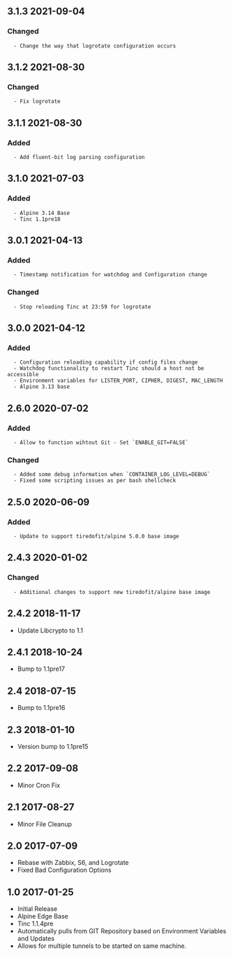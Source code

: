 ## 3.1.3 2021-09-04 <dave at tiredofit dot ca>

   ### Changed
      - Change the way that logrotate configuration occurs


## 3.1.2 2021-08-30 <dave at tiredofit dot ca>

   ### Changed
      - Fix logrotate


## 3.1.1 2021-08-30 <dave at tiredofit dot ca>

   ### Added
      - Add fluent-bit log parsing configuration


## 3.1.0 2021-07-03 <dave at tiredofit dot ca>

   ### Added
      - Alpine 3.14 Base
      - Tinc 1.1pre18


## 3.0.1 2021-04-13 <dave at tiredofit dot ca>

   ### Added
      - Timestamp notification for watchdog and Configuration change
   ### Changed
      - Stop reloading Tinc at 23:59 for logrotate

## 3.0.0 2021-04-12 <dave at tiredofit dot ca>

   ### Added
      - Configuration reloading capability if config files change
      - Watchdog functionality to restart Tinc should a host not be accessible
      - Environment variables for LISTEN_PORT, CIPHER, DIGEST, MAC_LENGTH
      - Alpine 3.13 base

## 2.6.0 2020-07-02 <dave at tiredofit dot ca>

   ### Added
      - Allow to function wihtout Git - Set `ENABLE_GIT=FALSE`

   ### Changed
      - Added some debug information when `CONTAINER_LOG_LEVEL=DEBUG`
      - Fixed some scripting issues as per bash shellcheck


## 2.5.0 2020-06-09 <dave at tiredofit dot ca>

   ### Added
      - Update to support tiredofit/alpine 5.0.0 base image


## 2.4.3 2020-01-02 <dave at tiredofit dot ca>

   ### Changed
      - Additional changes to support new tiredofit/alpine base image


## 2.4.2 2018-11-17 <dave at tiredofit dot ca>

* Update Libcrypto to 1.1

## 2.4.1 2018-10-24 <dave at tiredofit dot ca>

* Bump to 1.1pre17

## 2.4 2018-07-15 <dave at tiredofit dot ca>

* Bump to 1.1pre16

## 2.3 2018-01-10 <dave at tiredofit dot ca>

* Version bump to 1.1pre15

## 2.2 2017-09-08 <dave at tiredofit dot ca>

* Minor Cron Fix

## 2.1 2017-08-27 <dave at tiredofit dot ca>

* Minor File Cleanup

## 2.0 2017-07-09 <dave at tiredofit dot ca>

* Rebase with Zabbix, S6, and Logrotate
* Fixed Bad Configuration Options

## 1.0 2017-01-25 <dave at tiredofit dot ca>

* Initial Release
* Alpine Edge Base
* Tinc 1.1.4pre
* Automatically pulls from GIT Repository based on Environment Variables and Updates
* Allows for multiple tunnels to be started on same machine.

